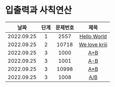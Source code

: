 # 입출력과 사칙연산

|날짜|단계|문제번호|제목|
|:---:|:---:|:---:|:---:|
|2022.09.25|1|2557|[Hello World](https://github.com/dongyoon1126/Study_algorithms/blob/main/BAEKJOON/%EC%9E%85%EC%B6%9C%EB%A0%A5%EA%B3%BC%20%EC%82%AC%EC%B9%99%EC%97%B0%EC%82%B0/Code/1.%20Hello%20world.md)|
|2022.09.25|2|10718|[We love kriii](https://github.com/dongyoon1126/Study_algorithms/blob/main/BAEKJOON/%EC%9E%85%EC%B6%9C%EB%A0%A5%EA%B3%BC%20%EC%82%AC%EC%B9%99%EC%97%B0%EC%82%B0/Code/2.%20We%20love%20kriii.md)|
|2022.09.25|3|1000|[A+B](https://github.com/dongyoon1126/Study_algorithms/blob/main/BAEKJOON/%EC%9E%85%EC%B6%9C%EB%A0%A5%EA%B3%BC%20%EC%82%AC%EC%B9%99%EC%97%B0%EC%82%B0/Code/3.%20A%2BB.md)|
|2022.09.25|3|1001|[A-B](https://github.com/dongyoon1126/Study_algorithms/blob/main/BAEKJOON/%EC%9E%85%EC%B6%9C%EB%A0%A5%EA%B3%BC%20%EC%82%AC%EC%B9%99%EC%97%B0%EC%82%B0/Code/4.%20A-B.md)|
|2022.09.25|3|10998|[A×B](https://github.com/dongyoon1126/Study_algorithms/blob/main/BAEKJOON/%EC%9E%85%EC%B6%9C%EB%A0%A5%EA%B3%BC%20%EC%82%AC%EC%B9%99%EC%97%B0%EC%82%B0/Code/5.%20A%C3%97B.md)|
|2022.09.25|3|1008|[A/B](https://github.com/dongyoon1126/Study_algorithms/blob/main/BAEKJOON/%EC%9E%85%EC%B6%9C%EB%A0%A5%EA%B3%BC%20%EC%82%AC%EC%B9%99%EC%97%B0%EC%82%B0/Code/6.%20A:B.md)|